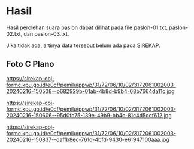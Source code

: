 # Hasil

Hasil perolehan suara paslon dapat dilihat pada file paslon-01.txt, paslon-02.txt, dan paslon-03.txt.

Jika tidak ada, artinya data tersebut belum ada pada SIREKAP.

## Foto C Plano

https://sirekap-obj-formc.kpu.go.id/e0cf/pemilu/ppwp/31/72/06/10/02/3172061002003-20240216-150508--b682929b-01ab-4b8d-b9b4-68b7664da11c.jpg

https://sirekap-obj-formc.kpu.go.id/e0cf/pemilu/ppwp/31/72/06/10/02/3172061002003-20240216-150606--95d0fc75-139e-49b9-bb4c-81c4d5dcf612.jpg

https://sirekap-obj-formc.kpu.go.id/e0cf/pemilu/ppwp/31/72/06/10/02/3172061002003-20240216-150837--daffb8ec-761d-4bfd-9430-e61947100aaa.jpg
